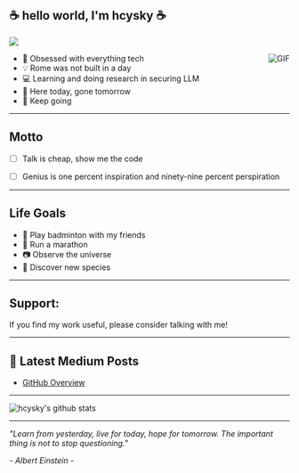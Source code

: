 ## :coffee: hello world, I'm hcysky :coffee:


<!-- <a href="https://github.com/antonkomarev/github-profile-views-counter">
    <img src="https://komarev.com/ghpvc/?username=hcysky&style=for-the-badge">
</a> -->

![](https://komarev.com/ghpvc/?username=hcysky&color=blue)
<!-- Referecne: https://github.com/antonkomarev/github-profile-views-counter?tab=readme-ov-file -->


<img align="right" alt="GIF" src="https://media.giphy.com/media/vzO0Vc8b2VBLi/giphy.gif" />



- :robot: Obsessed with everything tech
- :bulb: Rome was not built in a day
- 💻 Learning and doing research in securing LLM
- :memo: Here today, gone tomorrow
- :100: Keep going

---
## Motto

- [ ] Talk is cheap, show me the code
- [ ] Genius is one percent inspiration and ninety-nine percent perspiration


---
## Life Goals

- :badminton: Play badminton with my friends
- :runner: Run a marathon
- :camera: Observe the universe
- :microscope: Discover new species

---


## Support:

If you find my work useful, please consider talking with me</a>!



---

##  📕 Latest Medium Posts
<!-- BLOG-POST-LIST:START -->
- [GitHub Overview](https://github.com/hcysky)
<!-- BLOG-POST-LIST:END -->

---

![hcysky's github stats](https://github-readme-stats.vercel.app/api?username=hcysky&show_icons=true&hide_border=true&hide=contribs&theme=dark)

<!-- https://github.com/anuraghazra/github-readme-stats/ -->

---

*"Learn from yesterday, live for today, hope for tomorrow. The important thing is not to stop questioning."*

*- Albert Einstein -*

